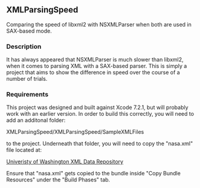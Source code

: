 ## XMLParsingSpeed
Comparing the speed of libxml2 with NSXMLParser when both are used in SAX-based mode.

### Description
It has always appeared that NSXMLParser is much slower than libxml2, when it comes to parsing XML with a SAX-based parser.   This is simply a project that aims to show the difference in speed over the course of a number of trials.

### Requirements
This project was designed and built against Xcode 7.2.1, but will probably work with an earlier version.  In order to build this correctly, you will need to add an additonal folder:

XMLParsingSpeed/XMLParsingSpeed/SampleXMLFiles

to the project.  Underneath that folder, you will need to copy the "nasa.xml" file located at:

[Univeristy of Washington XML Data Repository](http://www.cs.washington.edu/research/xmldatasets/www/repository.html)

Ensure that "nasa.xml" gets copied to the bundle inside "Copy Bundle Resources" under the "Build Phases" tab.
